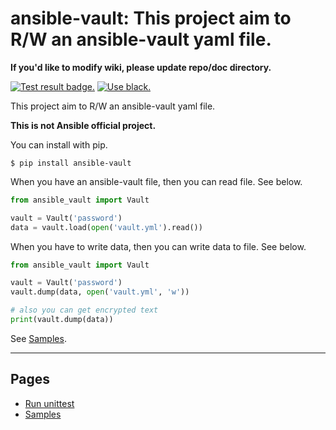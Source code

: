 # ansible-vault: This project aim to R/W an ansible-vault yaml file.

**If you'd like to modify wiki, please update repo/doc directory.**

[![Test result badge.](https://github.com/tomoh1r/ansible-vault/workflows/test/badge.svg)](https://github.com/tomoh1r/ansible-vault/actions?query=workflow%3Atest) [![Use black.](https://img.shields.io/badge/code%20style-black-000000.svg)](https://github.com/python/black)

This project aim to R/W an ansible-vault yaml file.

**This is not Ansible official project.**

You can install with pip.

```console
$ pip install ansible-vault
```

When you have an ansible-vault file, then you can read file. See below.

```python
from ansible_vault import Vault

vault = Vault('password')
data = vault.load(open('vault.yml').read())
```

When you have to write data, then you can write data to file. See below.

```python
from ansible_vault import Vault

vault = Vault('password')
vault.dump(data, open('vault.yml', 'w'))

# also you can get encrypted text
print(vault.dump(data))
```

See [Samples](./sample).

---

## Pages

* [Run unittest](./unittest)
* [Samples](./sample)

